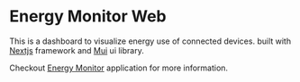 # Energy Monitor Web 

This is a dashboard to visualize energy use of connected devices. built with [Nextjs](https://nextjs.org/) framework and [Mui](https://mui.com/) ui library. 

Checkout [Energy Monitor](https://github.com/b-haytham/energy-monitor) application for more information.


